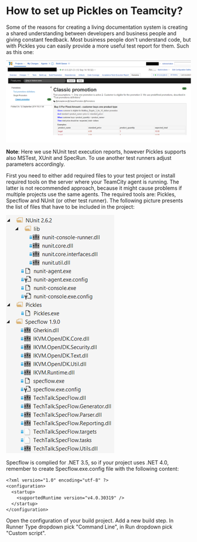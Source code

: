 # How to set up Pickles on Teamcity?

Some of the reasons for creating a living documentation system is creating a shared understanding between developers and business people and giving constant feedback. Most business people don't understand code, but with Pickles you can easily provide a more useful test report for them. Such as this one:

![](../Images/TeamCityHowTo/scenarios_teamcity.PNG)

**Note**: Here we use NUnit test execution reports, however Pickles supports also MSTest, XUnit and SpecRun. To use another test runners adjust parameters accordingly.

First you need to either add required files to your test project or install required tools on the server where your TeamCity agent is running. The latter is not recommended approach, because it might cause problems if multiple projects use the same agents.
The required tools are: Pickles, Specflow and NUnit (or other test runner).
The following picture presents the list of files that have to be included in the project:

![](../Images/TeamCityHowTo/required_files.png)


Specflow is complied for .NET 3.5, so if your project uses .NET 4.0, remember to create Specflow.exe.config file with the following content: 

    <?xml version="1.0" encoding="utf-8" ?> 
    <configuration> 
      <startup> 
        <supportedRuntime version="v4.0.30319" /> 
      </startup> 
    </configuration>

Open the configuration of your build project. Add a new build step. 
In Runner Type dropdown pick "Command Line", in Run dropdown pick "Custom script".